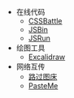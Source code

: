 * 在线代码
  * [CSSBattle](https://cssbattle.dev/)
  * [JSBin](https://jsbin.com/?html,css,output)
  * [JSRun](https://jsrun.net/)
* 绘图工具
  * [Excalidraw](https://excalidraw.com/)
* 网络互传
  * [路过图床](https://imgtu.com/)
  * [PasteMe](https://pasteme.cn/#/)